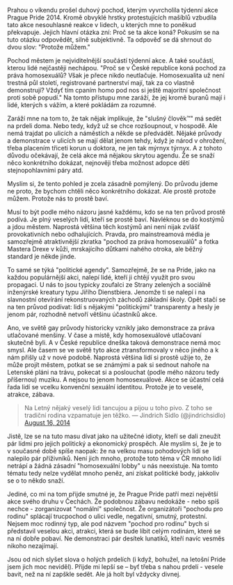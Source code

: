 <!-- dcterms:identifier = riderweblog#1277 -->
<!-- dcterms:title = Protože můžem -->
<!-- dcterms:abstract = Prahou o víkendu prošel duhový pochod, kterým vyvrcholila týdenní akce Prague Pride 2014. Kromě obvyklé hrstky protestujících mašíblů vzbudila tato akce nesouhlasné reakce v lidech, u kterých mne to poněkud překvapuje. Jejich hlavní otázka zní: Proč se ta akce koná? Pokusím se na tuto otázku odpovědět, silně subjektivně. Ta odpověď se dá shrnout do dvou slov: "Protože můžem." -->
<!-- np9:categoryId = 2 -->
<!-- x4w:category = Lidé a jiná zvěř -->
<!-- np9:authorId = 1 -->
<!-- np9:authorEmail = michal.valasek@altairis.cz -->
<!-- dcterms:creator = Michal Altair Valášek -->
<!-- dcterms:created = 2014-08-18T12:40:45.19+02:00 -->
<!-- dcterms:dateAccepted = 2014-08-18T14:52:10.15+02:00 -->

Prahou o víkendu prošel duhový pochod, kterým vyvrcholila týdenní akce Prague Pride 2014. Kromě obvyklé hrstky protestujících mašíblů vzbudila tato akce nesouhlasné reakce v lidech, u kterých mne to poněkud překvapuje. Jejich hlavní otázka zní: Proč se ta akce koná? Pokusím se na tuto otázku odpovědět, silně subjektivně. Ta odpověď se dá shrnout do dvou slov: "Protože můžem."

Pochod městem je nejviditelnější součástí týdenní akce. A také součástí, kterou lidé nejčastěji nechápou. "Proč se v České republice koná pochod za práva homosexuálů? Však je přece nikdo neutlačuje. Homosexualita už není trestná půl století, registrované partnerství mají, tak za co vlastně demonstrují? Vždyť tím cpaním homo pod nos si ještě majoritní společnost proti sobě popudí." Na tomto přístupu mne zaráží, že jej kromě buranů mají i lidé, kterých s vážím, a které pokládám za rozumné.

Zaráží mne na tom to, že tak nějak implikuje, že "slušný člověk™" má sedět na prdeli doma. Nebo tedy, když už se chce rozšoupnout, v hospodě. Ale nemá trajdat po ulicích a náměstích a někde se předvádět. Nějaké průvody a demonstrace v ulicích se mají dělat jenom tehdy, když je národ v ohrožení, třeba placením třiceti korun u doktora, ne jen tak mýrnyx týrnyx. A z tohoto důvodu očekávají, že celá akce má nějakou skrytou agendu. Že se snaží něco konkrétního dokázat, nejnověji třeba možnost adopce dětí stejnopohlavními páry atd.

Myslím si, že tento pohled je zcela zásadně pomýlený. Do průvodu jdeme ne proto, že bychom chtěli něco konkrétního dokázat. Ale prostě protože můžem. Protože nás to prostě baví.

Musí to být podle mého názoru jasné každému, kdo se na ten průvod prostě podívá. Je plný veselých lidí, kteří se prostě baví. Navléknou se do kostýmů a jdou městem. Naprostá většina těch kostýmů ani není nijak zvlášť provokativních nebo odhalujících. Pravda, pro mainstreamová média je samozřejmě atraktivnější zkratka "pochod za práva homosexuálů" a fotka Mastera Drexe v kůži, mrskajícího důtkami nahého otroka, ale běžný standard je někde jinde.

To samé se týká "politické agendy". Samozřejmě, že se na Pride, jako na každou populárnější akci, nalepí lidé, kteří ji chtějí využít pro svou propagaci. U nás to jsou typicky zoufalci ze Strany zelených a sociálně inženýrské kreatury typu Jiřího Dienstbiera. Jenomže ti se nalepí i na slavnostní otevírání rekonstruovaných záchodů základní školy. Opět stačí se na ten průvod podívat: lidí s nějakými "politickými" transparenty a hesly je jenom pár, rozhodně netvoří většinu účastníků akce.

Ano, ve světě gay průvody historicky vznikly jako demonstrace za práva utlačované menšiny. V čase a místě, kdy homosexuálové utlačovaní skutečně byli. A v České republice dneška taková demonstrace nemá moc smysl. Ale časem se ve světě tyto akce ztransformovaly v něco jiného a k nám přišly už v nové podobě. Naprostá většina lidí si prostě užije to, že může projít městem, potkat se se známými a pak si sednout nahoře na Letenské pláni na trávu, pokecat si a poslouchat (podle mého názoru tedy příšernou) muziku. A nejsou to jenom homosexuálové. Akce se účastní celá řada lidí se vcelku konvenční sexuální identitou. Protože je to veselé, atrakce, zábava.

> Na Letný nějaký veselý lidi tancujou a pijou u toho pivo. Z toho se tradiční rodina vzpamatuje jen těžko.
>  — Jindrich Sidlo (@jindrichsidlo) [August 16, 2014](https://twitter.com/jindrichsidlo/statuses/500650396025888768)

Jistě, lze se na tuto masu dívat jako na užitečné idioty, kteří se dali zneužít pár lidmi pro jejich politický a ekonomický prospěch. Ale myslím si, že je to v současné době spíše naopak: že na velkou masu pohodových lidí se nalepilo pár příživníků. Není jich mnoho, protože toto téma v ČR mnoho lidí netrápí a žádná zásadní "homosexuální lobby" u nás neexistuje. Na tomto tématu tedy nelze vydělat mnoho peněz, ani získat politické body, jakkoliv se o to někdo snaží.

Jediné, co mi na tom přijde smutné je, že Prague Pride patří mezi největší akce svého druhu v Čechách. Že podobnou zábavu nedokáže - nebo spíš nechce - zorganizovat "nomální" společnost. Že organizátoři "pochodu pro rodinu" splácají trucpochod o ulici vedle, negativní, smutný, protestní. Nejsem moc rodinný typ, ale pod názvem "pochod pro rodinu" bych si představil veselou akci, atrakci, která se bude líbit celým rodinám, které se na ní dobře pobaví. Ne demonstraci pár desítek lunatiků, kteří navíc vesměs nikoho nezajímají.

Jsou od nich slyšet slova o holých prdelích (i když, bohužel, na letošní Pride jsem jich moc neviděl). Přijde mi lepší se – byť třeba s nahou prdelí - vesele bavit, než na ní zapškle sedět. Ale já holt byl vždycky divnej.